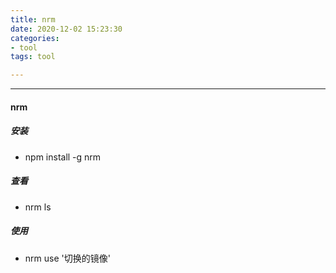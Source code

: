 ```yaml
---
title: nrm
date: 2020-12-02 15:23:30
categories:
- tool
tags: tool

---
```

---

#### nrm
##### 安装
* npm install -g nrm
##### 查看
* nrm ls
##### 使用
* nrm use '切换的镜像'